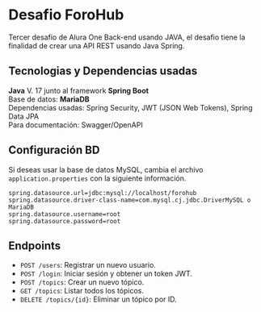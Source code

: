 # Desafio ForoHub

Tercer desafio de Alura One Back-end usando JAVA, el desafio tiene la finalidad de crear una API REST usando Java Spring.


## Tecnologias y Dependencias usadas

<strong>Java</strong> V. 17 junto al framework <strong>Spring Boot</strong><br>
Base de datos: <strong>MariaDB </strong><br>
Dependencias usadas: Spring Security, JWT (JSON Web Tokens), Spring Data JPA<br>
Para documentación: Swagger/OpenAPI

## Configuración BD

Si deseas usar la base de datos MySQL, cambia el archivo `application.properties` con la siguiente información.

```properties
spring.datasource.url=jdbc:mysql://localhost/forohub
spring.datasource.driver-class-name=com.mysql.cj.jdbc.DriverMySQL o MariaDB
spring.datasource.username=root
spring.datasource.password=root
```


## Endpoints

- `POST /users`: Registrar un nuevo usuario.
- `POST /login`: Iniciar sesión y obtener un token JWT.
- `POST /topics`: Crear un nuevo tópico.
- `GET /topics`: Listar todos los tópicos.
- `DELETE /topics/{id}`: Eliminar un tópico por ID.


